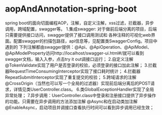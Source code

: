 # aopAndAnnotation-spring-boot
spring boot的面向切面编程AOP，注解，自定义注解，xss过滤，拦截器，异步调用，跨域配置，swagger等。
  1.集成swagger: 对于做前后端分离的项目，后端只需要提供接口访问，swagger提供了接口调用测试和
	各种注释的可视化web界面。配置swagger的扫描包路径，api信息等，见配置类SwaggerConfig。项目中遇到的
	下列注解都由swagger提供：@Api、@ApiOperation、@ApiModel、@ApiModelProperty访问http://localhost/swagger-ui.html#/就可以看到swagger文档，输入入参，点击try it out调接口运行；
	2.自定义注解@TokenValidate实现了用户是否登录的校验，必须登录的接口加此注解；
	3.拦截器RequestTimeConsumingInterceptor实现了接口耗时统计；
	4.拦截器RepeatSubmitInterceptor实现了重复提交的校验；
	5.跨域请求的注解@CrossOrigin（当然也可以写一个全局的过滤器）实现前后端分离后的POST请求，详情见类UserController.class。
	6.类GlobalExceptionHandler实现了全局异常处理；
	7.异步调用：UserController.class中登录和注册接口提供了异步操作的功能。只需要在异步调用的方法添加注解
	@Async和在启动类加注解@EnableAsync，启动项目并调接口查看执行时间可以看到异步调用已经生效；
